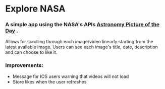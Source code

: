 
# Explore NASA
### A simple app using the NASA's APIs **[Astronomy Picture of the Day](https://api.nasa.gov#apod)** .
 Allows for scrolling through each image/video linearly starting from the latest available image. Users can see each image's title, date, description and can choose to like it.

 ### Improvements:
 - Message for IOS users warning that videos will not load
 - Store likes when the user refreshes